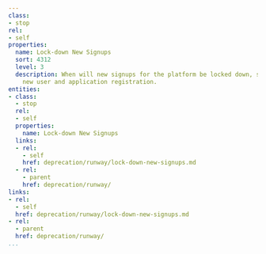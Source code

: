 ```yaml
---
class:
- stop
rel:
- self
properties:
  name: Lock-down New Signups
  sort: 4312
  level: 3
  description: When will new signups for the platform be locked down, stopping all
    new user and application registration.
entities:
- class:
  - stop
  rel:
  - self
  properties:
    name: Lock-down New Signups
  links:
  - rel:
    - self
    href: deprecation/runway/lock-down-new-signups.md
  - rel:
    - parent
    href: deprecation/runway/
links:
- rel:
  - self
  href: deprecation/runway/lock-down-new-signups.md
- rel:
  - parent
  href: deprecation/runway/
...
```

